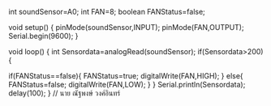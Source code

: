 int soundSensor=A0;
int FAN=8;
boolean FANStatus=false;

void setup() {
 pinMode(soundSensor,INPUT);
 pinMode(FAN,OUTPUT);
 Serial.begin(9600);
}

void loop() {
 int Sensordata=analogRead(soundSensor);
 if(Sensordata>200){

  if(FANStatus==false){
     FANStatus=true;
     digitalWrite(FAN,HIGH);
  }
  else{
    FANStatus=false;
    digitalWrite(FAN,LOW);
  }
 }
 Serial.println(Sensordata);
 delay(100);
}
// นาย ณัฐพงษ์ วงศ์อินทร์ 
